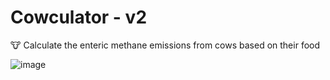 # Cowculator - v2
🐮 Calculate the enteric methane emissions from cows based on their food

![image](https://github.com/user-attachments/assets/c304ce5f-181d-4445-aa47-fe59accfa81f)
